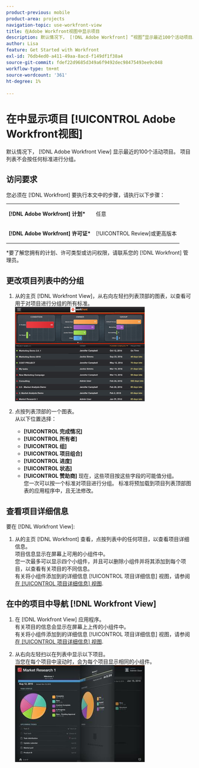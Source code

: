 ```yaml
---
product-previous: mobile
product-area: projects
navigation-topic: use-workfront-view
title: 在Adobe Workfront视图中显示项目
description: 默认情况下， [!DNL Adobe Workfront] “视图”显示最近100个活动项目。 项目列表不会按任何标准进行分组。
author: Lisa
feature: Get Started with Workfront
exl-id: 76db4ed0-a411-49aa-8acd-f149df1f38a4
source-git-commit: fdef22d9685d349a6f9492dec98475493ee9c048
workflow-type: tm+mt
source-wordcount: '361'
ht-degree: 1%

---
```


# 在中显示项目 [!UICONTROL Adobe Workfront视图]

默认情况下， [!DNL Adobe Workfront View] 显示最近的100个活动项目。 项目列表不会按任何标准进行分组。

## 访问要求

您必须在 [!DNL Workfront] 要执行本文中的步骤，请执行以下步骤：

<table style="table-layout:auto"> 
 <col> 
 </col> 
 <col> 
 </col> 
 <tbody> 
  <tr> 
   <td role="rowheader"><strong>[!DNL Adobe Workfront] 计划*</strong></td> 
   <td> <p>任意</p> </td> 
  </tr> 
  <tr> 
   <td role="rowheader"><strong>[!DNL Adobe Workfront] 许可证*</strong></td> 
   <td> <p>[!UICONTROL Review]或更高版本</p> </td> 
  </tr> 
 </tbody> 
</table>

&#42;要了解您拥有的计划、许可类型或访问权限，请联系您的 [!DNL Workfront] 管理员。

## 更改项目列表中的分组

1. 从的主页 [!DNL Workfront View]，从右向左轻扫列表顶部的图表，以查看可用于对项目进行分组的所有标准。\
   ![[!DNL workfront_view_project_groupings_Adobe].png](assets/workfront-view-project-groupings-adobe-350x255.png)

1. 点按列表顶部的一个图表。\
   从以下位置选择：

   * **[!UICONTROL 完成情况]**
   * **[!UICONTROL 所有者]**
   * **[!UICONTROL 组]**
   * **[!UICONTROL 项目组合]**
   * **[!UICONTROL 进度]**
   * **[!UICONTROL 状态]**
   * **[!UICONTROL 赞助商]**
现在，这些项目按这些字段的可能值分组。
\
      您一次可以按一个标准对项目进行分组。 标准将预加载到项目列表顶部图表的应用程序中，且无法修改。

## 查看项目详细信息

要在 [!DNL Workfront View]:

1. 从的主页 [!DNL Workfront] 查看，点按列表中的任何项目，以查看项目详细信息。\
   项目信息显示在屏幕上可用的小组件中。\
   您一次最多可以显示四个小组件，并且可以删除小组件并将其添加到每个项目，以查看有关项目的不同信息。\
   有关将小组件添加到的详细信息 [!UICONTROL 项目详细信息] 视图，请参阅 [在 [!UICONTROL 项目详细信息] 视图](../../../workfront-basics/mobile-apps/using-workfront-view/update-widgets-in-workfront-view.md).

## 在中的项目中导航 [!DNL Workfront View]

1. 在 [!DNL Workfront View] 应用程序。\
   有关项目的信息会显示在屏幕上上传的小组件中。\
   有关将小组件添加到的详细信息 [!UICONTROL 项目详细信息] 视图，请参阅 [在 [!UICONTROL 项目详细信息] 视图](../../../workfront-basics/mobile-apps/using-workfront-view/update-widgets-in-workfront-view.md).

1. 从右向左轻扫以在列表中显示以下项目。\
   当您在每个项目中滚动时，会为每个项目显示相同的小组件。\
   ![图像–1__6__copy.jpg](assets/image-1--6--copy-350x262.jpg) 
